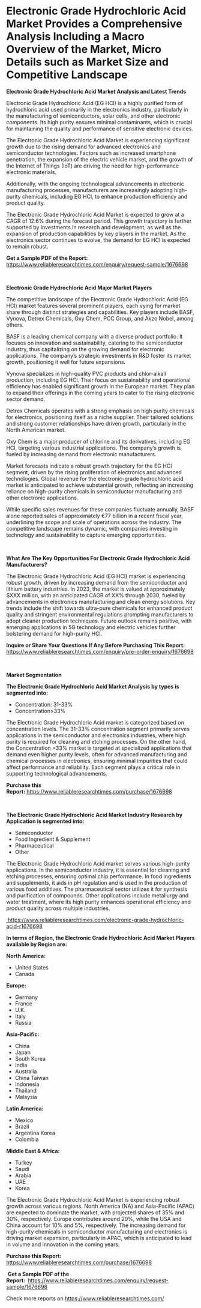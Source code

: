 <p><h1>Electronic Grade Hydrochloric Acid Market Provides a Comprehensive Analysis Including a Macro Overview of the Market, Micro Details such as Market Size and Competitive Landscape</h1></p><p><strong>Electronic Grade Hydrochloric Acid Market Analysis and Latest Trends</strong></p>
<p><p>Electronic Grade Hydrochloric Acid (EG HCl) is a highly purified form of hydrochloric acid used primarily in the electronics industry, particularly in the manufacturing of semiconductors, solar cells, and other electronic components. Its high purity ensures minimal contaminants, which is crucial for maintaining the quality and performance of sensitive electronic devices.</p><p>The Electronic Grade Hydrochloric Acid Market is experiencing significant growth due to the rising demand for advanced electronics and semiconductor technologies. Factors such as increased smartphone penetration, the expansion of the electric vehicle market, and the growth of the Internet of Things (IoT) are driving the need for high-performance electronic materials. </p><p>Additionally, with the ongoing technological advancements in electronic manufacturing processes, manufacturers are increasingly adopting high-purity chemicals, including EG HCl, to enhance production efficiency and product quality. </p><p>The Electronic Grade Hydrochloric Acid Market is expected to grow at a CAGR of 12.6% during the forecast period. This growth trajectory is further supported by investments in research and development, as well as the expansion of production capabilities by key players in the market. As the electronics sector continues to evolve, the demand for EG HCl is expected to remain robust.</p></p>
<p><strong>Get a Sample PDF of the Report:&nbsp;</strong> <a href="https://www.reliableresearchtimes.com/enquiry/request-sample/1676698?utm_campaign=3040&utm_medium=2&utm_source=Github&utm_content=ia&utm_term=24032025&utm_id=electronic-grade-hydrochloric-acid">https://www.reliableresearchtimes.com/enquiry/request-sample/1676698</a></p>
<p>&nbsp;</p>
<p><strong>Electronic Grade Hydrochloric Acid Major Market Players</strong></p>
<p><p>The competitive landscape of the Electronic Grade Hydrochloric Acid (EG HCl) market features several prominent players, each vying for market share through distinct strategies and capabilities. Key players include BASF, Vynova, Detrex Chemicals, Oxy Chem, PCC Group, and Akzo Nobel, among others.</p><p>BASF is a leading chemical company with a diverse product portfolio. It focuses on innovation and sustainability, catering to the semiconductor industry, thus capitalizing on the growing demand for electronic applications. The company’s strategic investments in R&D foster its market growth, positioning it well for future expansions.</p><p>Vynova specializes in high-quality PVC products and chlor-alkali production, including EG HCl. Their focus on sustainability and operational efficiency has enabled significant growth in the European market. They plan to expand their offerings in the coming years to cater to the rising electronic sector demand.</p><p>Detrex Chemicals operates with a strong emphasis on high purity chemicals for electronics, positioning itself as a niche supplier. Their tailored solutions and strong customer relationships have driven growth, particularly in the North American market.</p><p>Oxy Chem is a major producer of chlorine and its derivatives, including EG HCl, targeting various industrial applications. The company’s growth is fueled by increasing demand from electronic manufacturers.</p><p>Market forecasts indicate a robust growth trajectory for the EG HCl segment, driven by the rising proliferation of electronics and advanced technologies. Global revenue for the electronic-grade hydrochloric acid market is anticipated to achieve substantial growth, reflecting an increasing reliance on high-purity chemicals in semiconductor manufacturing and other electronic applications.</p><p>While specific sales revenues for these companies fluctuate annually, BASF alone reported sales of approximately €77 billion in a recent fiscal year, underlining the scope and scale of operations across the industry. The competitive landscape remains dynamic, with companies investing in technology and sustainability to capture emerging opportunities.</p></p>
<p>&nbsp;</p>
<p><strong>What Are The Key Opportunities For Electronic Grade Hydrochloric Acid Manufacturers?</strong></p>
<p><p>The Electronic Grade Hydrochloric Acid (EG HCl) market is experiencing robust growth, driven by increasing demand from the semiconductor and lithium battery industries. In 2023, the market is valued at approximately $XXX million, with an anticipated CAGR of XX% through 2030, fueled by advancements in electronics manufacturing and clean energy solutions. Key trends include the shift towards ultra-pure chemicals for enhanced product quality and stringent environmental regulations prompting manufacturers to adopt cleaner production techniques. Future outlook remains positive, with emerging applications in 5G technology and electric vehicles further bolstering demand for high-purity HCl.</p></p>
<p><strong>Inquire or Share Your Questions If Any Before Purchasing This Report:</strong> <a href="https://www.reliableresearchtimes.com/enquiry/pre-order-enquiry/1676698?utm_campaign=3040&utm_medium=2&utm_source=Github&utm_content=ia&utm_term=24032025&utm_id=electronic-grade-hydrochloric-acid">https://www.reliableresearchtimes.com/enquiry/pre-order-enquiry/1676698</a></p>
<p>&nbsp;</p>
<p><strong>Market Segmentation</strong></p>
<p><strong>The Electronic Grade Hydrochloric Acid Market Analysis by types is segmented into:</strong></p>
<p><ul><li>Concentration: 31-33%</li><li>Concentration>33%</li></ul></p>
<p><p>The Electronic Grade Hydrochloric Acid market is categorized based on concentration levels. The 31-33% concentration segment primarily serves applications in the semiconductor and electronics industries, where high purity is required for cleaning and etching processes. On the other hand, the Concentration >33% market is targeted at specialized applications that demand even higher purity levels, often for advanced manufacturing and chemical processes in electronics, ensuring minimal impurities that could affect performance and reliability. Each segment plays a critical role in supporting technological advancements.</p></p>
<p><strong>Purchase this Report:&nbsp;</strong><a href="https://www.reliableresearchtimes.com/purchase/1676698?utm_campaign=3040&utm_medium=2&utm_source=Github&utm_content=ia&utm_term=24032025&utm_id=electronic-grade-hydrochloric-acid">https://www.reliableresearchtimes.com/purchase/1676698</a></p>
<p>&nbsp;</p>
<p><strong>The Electronic Grade Hydrochloric Acid Market Industry Research by Application is segmented into:</strong></p>
<p><ul><li>Semiconductor</li><li>Food Ingredient & Supplement</li><li>Pharmaceutical</li><li>Other</li></ul></p>
<p><p>The Electronic Grade Hydrochloric Acid market serves various high-purity applications. In the semiconductor industry, it is essential for cleaning and etching processes, ensuring optimal chip performance. In food ingredients and supplements, it aids in pH regulation and is used in the production of various food additives. The pharmaceutical sector utilizes it for synthesis and purification of compounds. Other applications include metallurgy and water treatment, where its high purity enhances operational efficiency and product quality across multiple industries.</p></p>
<p><a href="https://www.reliableresearchtimes.com/electronic-grade-hydrochloric-acid-r1676698?utm_campaign=3040&utm_medium=2&utm_source=Github&utm_content=ia&utm_term=24032025&utm_id=electronic-grade-hydrochloric-acid">&nbsp;https://www.reliableresearchtimes.com/electronic-grade-hydrochloric-acid-r1676698</a></p>
<p><strong>In terms of Region, the Electronic Grade Hydrochloric Acid Market Players available by Region are:</strong></p>
<p>
    <p> <strong> North America: </strong>
        <ul>
            <li>United States</li>
            <li>Canada</li>
        </ul>
        </p> 
    <p> <strong> Europe: </strong>
        <ul>
            <li>Germany</li>
            <li>France</li>
            <li>U.K.</li>
            <li>Italy</li>
            <li>Russia</li>
        </ul>
        </p> 
    <p> <strong> Asia-Pacific: </strong>
        <ul>
            <li>China</li>
            <li>Japan</li>
            <li>South Korea</li>
            <li>India</li>
            <li>Australia</li>
            <li>China Taiwan</li>
            <li>Indonesia</li>
            <li>Thailand</li>
            <li>Malaysia</li>
        </ul>
        </p> 
    <p> <strong> Latin America: </strong>
        <ul>
            <li>Mexico</li>
            <li>Brazil</li>
            <li>Argentina Korea</li>
            <li>Colombia</li>
        </ul>
        </p> 
    <p> <strong> Middle East & Africa: </strong>
        <ul>
            <li>Turkey</li>
            <li>Saudi</li>
            <li>Arabia</li>
            <li>UAE</li>
            <li>Korea</li>
        </ul>
    </p>
    </p>
<p><p>The Electronic Grade Hydrochloric Acid Market is experiencing robust growth across various regions. North America (NA) and Asia-Pacific (APAC) are expected to dominate the market, with projected shares of 35% and 30%, respectively. Europe contributes around 20%, while the USA and China account for 10% and 5%, respectively. The increasing demand for high-purity chemicals in semiconductor manufacturing and electronics is driving market expansion, particularly in APAC, which is anticipated to lead in volume and innovation in the coming years.</p></p>
<p><strong>Purchase this Report: </strong><a href="https://www.reliableresearchtimes.com/purchase/1676698?utm_campaign=3040&utm_medium=2&utm_source=Github&utm_content=ia&utm_term=24032025&utm_id=electronic-grade-hydrochloric-acid">https://www.reliableresearchtimes.com/purchase/1676698</a></p>
<p>&nbsp;<strong>Get a Sample PDF of the Report:&nbsp;&nbsp;</strong><a href="https://www.reliableresearchtimes.com/enquiry/request-sample/1676698?utm_campaign=3040&utm_medium=2&utm_source=Github&utm_content=ia&utm_term=24032025&utm_id=electronic-grade-hydrochloric-acid">https://www.reliableresearchtimes.com/enquiry/request-sample/1676698</a></p>
<p><strong></strong></p>
<p>Check more reports on <a href="https://www.reliableresearchtimes.com/?utm_campaign=3040&utm_medium=2&utm_source=Github&utm_content=ia&utm_term=24032025&utm_id=electronic-grade-hydrochloric-acid">https://www.reliableresearchtimes.com/</a></p>